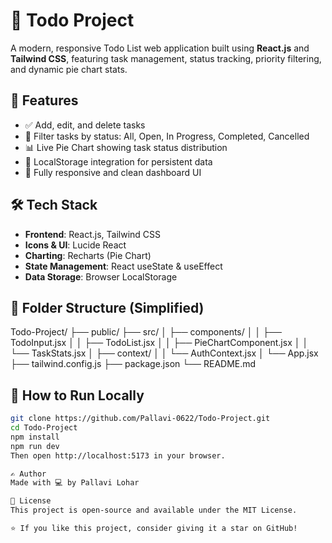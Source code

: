 # 📝 Todo Project

A modern, responsive Todo List web application built using **React.js** and **Tailwind CSS**, featuring task management, status tracking, priority filtering, and dynamic pie chart stats.

## 🚀 Features

- ✅ Add, edit, and delete tasks
- 📌 Filter tasks by status: All, Open, In Progress, Completed, Cancelled
- 📊 Live Pie Chart showing task status distribution
- 💾 LocalStorage integration for persistent data
- 📱 Fully responsive and clean dashboard UI

## 🛠️ Tech Stack

- **Frontend**: React.js, Tailwind CSS
- **Icons & UI**: Lucide React
- **Charting**: Recharts (Pie Chart)
- **State Management**: React useState & useEffect
- **Data Storage**: Browser LocalStorage

## 📂 Folder Structure (Simplified)

Todo-Project/
├── public/
├── src/
│ ├── components/
│ │ ├── TodoInput.jsx
│ │ ├── TodoList.jsx
│ │ ├── PieChartComponent.jsx
│ │ └── TaskStats.jsx
│ ├── context/
│ │ └── AuthContext.jsx
│ └── App.jsx
├── tailwind.config.js
├── package.json
└── README.md


## 🧪 How to Run Locally

```bash
git clone https://github.com/Pallavi-0622/Todo-Project.git
cd Todo-Project
npm install
npm run dev
Then open http://localhost:5173 in your browser.

✍️ Author
Made with 💻 by Pallavi Lohar

📄 License
This project is open-source and available under the MIT License.

⭐️ If you like this project, consider giving it a star on GitHub!
